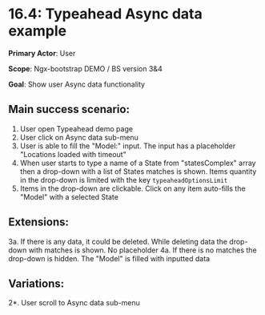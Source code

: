 16.4: Typeahead Async data example
==================================
**Primary Actor**: User

**Scope**: Ngx-bootstrap DEMO / BS version 3&4

**Goal**: Show user Async data functionality

Main success scenario:
-------------------------
1. User open Typeahead demo page
2. User click on Async data sub-menu
3. User is able to fill the "Model:" input. The input has a placeholder "Locations loaded with timeout"
4. When user starts to type a name of a State from "statesComplex" array then a drop-down with a list of States matches is shown.
Items quantity in the drop-down is limited with the key `typeaheadOptionsLimit`
5. Items in the drop-down are clickable. Click on any item auto-fills the "Model" with a selected State

<!--
the example has an issue. it will be reported
-->

Extensions:
-----------
3a. If there is any data, it could be deleted. While deleting data the drop-down with matches is shown. No placeholder
4a. If there is no matches the drop-down is hidden. The "Model" is filled with inputted data

Variations:
-----------
2*. User scroll to Async data sub-menu
